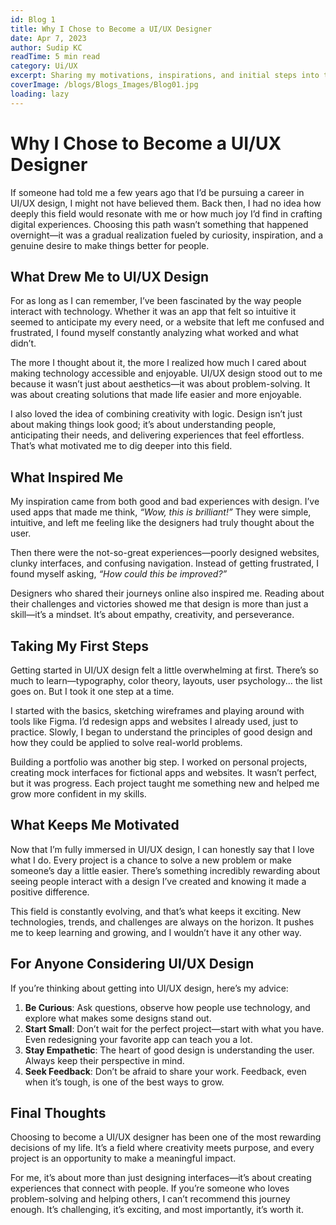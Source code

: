 ```yaml
---
id: Blog 1
title: Why I Chose to Become a UI/UX Designer  
date: Apr 7, 2023  
author: Sudip KC  
readTime: 5 min read  
category: Ui/UX  
excerpt: Sharing my motivations, inspirations, and initial steps into the world of UI/UX design.  
coverImage: /blogs/Blogs_Images/Blog01.jpg
loading: lazy
---
```


# Why I Chose to Become a UI/UX Designer  

If someone had told me a few years ago that I’d be pursuing a career in UI/UX design, I might not have believed them. Back then, I had no idea how deeply this field would resonate with me or how much joy I’d find in crafting digital experiences. Choosing this path wasn’t something that happened overnight—it was a gradual realization fueled by curiosity, inspiration, and a genuine desire to make things better for people.  

## What Drew Me to UI/UX Design  

For as long as I can remember, I’ve been fascinated by the way people interact with technology. Whether it was an app that felt so intuitive it seemed to anticipate my every need, or a website that left me confused and frustrated, I found myself constantly analyzing what worked and what didn’t.  

The more I thought about it, the more I realized how much I cared about making technology accessible and enjoyable. UI/UX design stood out to me because it wasn’t just about aesthetics—it was about problem-solving. It was about creating solutions that made life easier and more enjoyable.  

I also loved the idea of combining creativity with logic. Design isn’t just about making things look good; it’s about understanding people, anticipating their needs, and delivering experiences that feel effortless. That’s what motivated me to dig deeper into this field.  

## What Inspired Me  

My inspiration came from both good and bad experiences with design. I’ve used apps that made me think, *“Wow, this is brilliant!”* They were simple, intuitive, and left me feeling like the designers had truly thought about the user.  

Then there were the not-so-great experiences—poorly designed websites, clunky interfaces, and confusing navigation. Instead of getting frustrated, I found myself asking, *“How could this be improved?”*  

Designers who shared their journeys online also inspired me. Reading about their challenges and victories showed me that design is more than just a skill—it’s a mindset. It’s about empathy, creativity, and perseverance.  

## Taking My First Steps  

Getting started in UI/UX design felt a little overwhelming at first. There’s so much to learn—typography, color theory, layouts, user psychology... the list goes on. But I took it one step at a time.  

I started with the basics, sketching wireframes and playing around with tools like Figma. I’d redesign apps and websites I already used, just to practice. Slowly, I began to understand the principles of good design and how they could be applied to solve real-world problems.  

Building a portfolio was another big step. I worked on personal projects, creating mock interfaces for fictional apps and websites. It wasn’t perfect, but it was progress. Each project taught me something new and helped me grow more confident in my skills.  

## What Keeps Me Motivated  

Now that I’m fully immersed in UI/UX design, I can honestly say that I love what I do. Every project is a chance to solve a new problem or make someone’s day a little easier. There’s something incredibly rewarding about seeing people interact with a design I’ve created and knowing it made a positive difference.  

This field is constantly evolving, and that’s what keeps it exciting. New technologies, trends, and challenges are always on the horizon. It pushes me to keep learning and growing, and I wouldn’t have it any other way.  

## For Anyone Considering UI/UX Design  

If you’re thinking about getting into UI/UX design, here’s my advice:  

1. **Be Curious**: Ask questions, observe how people use technology, and explore what makes some designs stand out.  
2. **Start Small**: Don’t wait for the perfect project—start with what you have. Even redesigning your favorite app can teach you a lot.  
3. **Stay Empathetic**: The heart of good design is understanding the user. Always keep their perspective in mind.  
4. **Seek Feedback**: Don’t be afraid to share your work. Feedback, even when it’s tough, is one of the best ways to grow.  

## Final Thoughts  

Choosing to become a UI/UX designer has been one of the most rewarding decisions of my life. It’s a field where creativity meets purpose, and every project is an opportunity to make a meaningful impact.  

For me, it’s about more than just designing interfaces—it’s about creating experiences that connect with people. If you’re someone who loves problem-solving and helping others, I can’t recommend this journey enough. It’s challenging, it’s exciting, and most importantly, it’s worth it.
